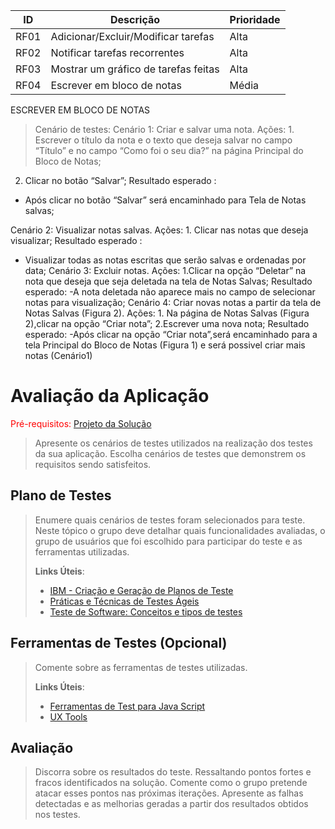 |ID     | Descrição                         |Prioridade |
|-------|-----------------------------------|-----------|
|RF01   |Adicionar/Excluir/Modificar tarefas|Alta       |
|RF02   |Notificar tarefas recorrentes      |Alta       |
|RF03   |Mostrar um gráfico de tarefas feitas|Alta      |
|RF04   |Escrever em bloco de notas    |Média     |


 ESCREVER EM BLOCO DE NOTAS
 
>Cenário de testes: 
Cenário 1: Criar e salvar uma nota.
Ações: 1. Escrever o título da nota e o texto que deseja salvar no campo “Título” e no campo 
“Como foi o seu dia?” na página Principal do Bloco de Notas;
 2. Clicar no botão “Salvar”;
Resultado esperado :
 - Após clicar no botão “Salvar” será encaminhado para Tela de Notas salvas;
 
Cenário 2: Visualizar notas salvas.
Ações: 1. Clicar nas notas que deseja visualizar;
Resultado esperado : 
 - Visualizar todas as notas escritas que serão salvas e ordenadas por data;
Cenário 3: Excluir notas.
Ações: 1.Clicar na opção “Deletar” na nota que deseja que seja deletada na tela de Notas 
Salvas;
Resultado esperado:
 -A nota deletada não aparece mais no campo de selecionar notas para visualização;
Cenário 4: Criar novas notas a partir da tela de Notas Salvas (Figura 2).
Ações: 1. Na página de Notas Salvas (Figura 2),clicar na opção “Criar nota”;
 2.Escrever uma nova nota;
Resultado esperado:
 -Após clicar na opção “Criar nota”,será encaminhado para a tela Principal do Bloco de 
Notas (Figura 1) e será possivel criar mais notas (Cenário1)





























# Avaliação da Aplicação

<span style="color:red">Pré-requisitos: <a href="6-Implementação.md"> Projeto da Solução</a></span>


> Apresente os cenários de testes utilizados na realização dos testes da
> sua aplicação. Escolha cenários de testes que demonstrem os requisitos
> sendo satisfeitos.

## Plano de Testes

> Enumere quais cenários de testes foram selecionados para teste. Neste
> tópico o grupo deve detalhar quais funcionalidades avaliadas, o grupo
> de usuários que foi escolhido para participar do teste e as
> ferramentas utilizadas.
> 
> **Links Úteis**:
> - [IBM - Criação e Geração de Planos de Teste](https://www.ibm.com/developerworks/br/local/rational/criacao_geracao_planos_testes_software/index.html)
> - [Práticas e Técnicas de Testes Ágeis](http://assiste.serpro.gov.br/serproagil/Apresenta/slides.pdf)
> -  [Teste de Software: Conceitos e tipos de testes](https://blog.onedaytesting.com.br/teste-de-software/)

## Ferramentas de Testes (Opcional)

> Comente sobre as ferramentas de testes utilizadas.
> 
> **Links Úteis**:
> - [Ferramentas de Test para Java Script](https://geekflare.com/javascript-unit-testing/)
> - [UX Tools](https://uxdesign.cc/ux-user-research-and-user-testing-tools-2d339d379dc7)

## Avaliação

> Discorra sobre os resultados do teste. Ressaltando pontos fortes e
> fracos identificados na solução. Comente como o grupo pretende atacar
> esses pontos nas próximas iterações. Apresente as falhas detectadas e
> as melhorias geradas a partir dos resultados obtidos nos testes.
